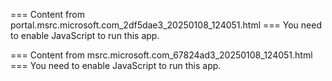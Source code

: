 === Content from portal.msrc.microsoft.com_2df5dae3_20250108_124051.html ===
You need to enable JavaScript to run this app.

=== Content from msrc.microsoft.com_67824ad3_20250108_124051.html ===
You need to enable JavaScript to run this app.
